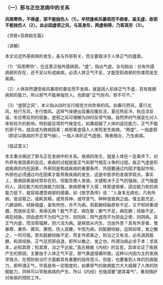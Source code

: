 ### （一）邪与正在发病中的关系

**风雨寒热，不得虚，邪不能独伤人（1）。卒然逢疾风暴雨而不病者，盖无虚，故邪不能独伤人（2）。此必因虚邪之风，与其身形，两虚相得，乃客其形（3）。**

​《灵枢•百病始生篇》

〔讲解〕

本文论述外感疾病的发生，虽与外邪有关，但主要取决于人体正气的盛衰。

（1）“风雨寒热”，在这里泛指外感病邪。“虚”，指出气虚。全句指出：仅有外感病邪的存在，还不足以形成疾病，必须人体正气不足，才能受到病邪的伤害而发生疾病。

（2）人体突然遭受疾风暴雨的袭击而不发病，就是因人机体正气不虚，具有抵御病邪的能力，所以邪气不能单独伤人。也即是“正气存内，邪不可干。”

（3）“虚邪之风”，本义指从四时五行相克方向吹来的风。如春行西风，夏行北风，秋行东风，冬行南风。这样气侯便出现春应暖反凉，夏应热反冷，秋应凉反温，冬应寒反热的现象。虚邪之风可理解为四时反常气候。自然界的气候变化对人体有较大的影响，特别是反常的气候变化，如果超越了人体的适应能力，正气不能抗邪于外，就会成为致病因素；病邪乘虚侵入人体而发生疾病。“两虚”，一指虚邪（即足以致病的不正常气候），一指人体的正气虚弱，两者相合，乃生疾病。

〔临证意义〕

本文重点阐述了邪与正在发病中的关系。疾病的发生，就是人体在一定条件下，对外界有害因素的反应，疾病的过程就是正气和邪气相互斗争的过程。故正气虚是形成疾病的内在因素，外邪则是构成疾病的重要条件，外因要通过内因才能起作用，外邪也必须通过内在因素才能导致疾病的发生，这是中医学的发病学观点。事实上，致病因素是经常存在的，但能否使人发病，关键取决于正气的强弱。正气强盛的人，适应能力和抗病能力较强，故病邪难于入侵；体质虚弱者，适应能力和抗病能力低下，就容易遭受病邪的侵袭。如《医学真传》说：“人身本无病也，凡有所病，皆自取之。或耗其精，或劳其神，或夺其气，种种皆致病之由。惟五脏充足，六腑调和，经脉强盛，虽有所伤，亦不为病。若脏腑经脉原有不足，又不知持重调摄，而放纵无常，焉得无病？脏气不足，病在脏；腑气不足，病在腑；经脉不足，病在经脉。阴血虚而不为阳气之守，则阳病；阳气虚而不为阴血之使，则阴病。且正气内虚，而淫邪猖厥，则六淫为病。是病皆从内生，岂由外至？其有外至者，惟暴寒、暴热、骤风、骤雨，伤人皮腠，乍而为病，则脏腑经脉，运转如常，发之散之，一剂可痊。若先脏腑经脉不足，而复外邪乘之，则治之又有法，必先调其脏腑，和其经脉，正气足而邪自退，即所以散之、发之也。所谓治病必求于本；求其本，必知其原；知其原，治之不远矣。”高氏根据《内经》的旨意，具体论证了疾病产生的原因，主要由于人体正气不足，邪气乘虚侵袭所致。这种以内因为主的发病学观点，在预防和治疗方面都具有重要的指导意义。但是，也要看到人体的抗病能力，即所谓正气，毕竟是有一定限度的，如果邪气的致病能力大大超越了人体的防御能力，同样可以导致疾病的产生，所以《内经》也强调要“避其毒气”，重视搞好对疾病的预防工作。

